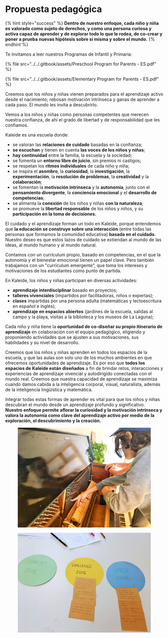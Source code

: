 # Propuesta pedagógica

{% hint style="success" %}
**Dentro de nuestro enfoque, cada niño y niña es valorado como sujeto de derechos, y como una persona curiosa y activa capaz de aprender y de explorar todo lo que le rodea, de co-crear y poner a prueba nuevas hipótesis sobre sí misma y sobre el mundo.**&#x20;
{% endhint %}

Te invitamos a leer nuestros Programas de Infantil y Primaria:

{% file src="../../.gitbook/assets/Preschool Program for Parents - ES.pdf" %}

{% file src="../../.gitbook/assets/Elementary Program for Parents - ES.pdf" %}

Creemos que los niños y niñas vienen preparados para el aprendizaje activo desde el nacimiento; rebosan motivación intrínseca y ganas de aprender a cada paso. El mundo les invita a descubrirlo.&#x20;

Vemos a los niños y niñas como personas competentes que merecen nuestra confianza, de ahí el grado de libertad y de responsabilidad que les confiamos.

Kaleide es una escuela donde:

* se valoran las **relaciones de cuidado** basadas en la confianza;
* **se escuchan** y tienen en cuenta **las voces de los niños y niñas**;
* **hay continuidad** entre la familia, la escuela y la sociedad;
* se fomenta un **entorno libre de juicio**, sin premios ni castigos;
* se respetan los **ritmos individuales** de cada niño y niña;
* se inspira el **asombro**, la **curiosidad**, la **investigación**, la **experimentación**, la **resolución de problemas**, la **creatividad** y la **colaboración**;
* se fomentan la **motivación intrínseca** y la **autonomía**, junto con el **pensamiento divergente**, la **conciencia emocional** y el **desarrollo de competencias**;
* se alimenta la **conexión** de los niños y niñas **con la naturaleza**;
* se promueve la **libertad responsable** de los niños y niños, y su **participación en la toma de decisiones.**

El cuidado y el aprendizaje forman un todo en Kaleide, porque entendemos que **la educación se construye sobre una interacción** (entre todas las personas que formamos la comunidad educativa) **basada en el cuidado.** Nuestro deseo es que estos lazos de cuidado se extiendan al mundo de las ideas, al mundo humano y al mundo natural.

Contamos con un currículum propio, basado en competencias, en el que la autonomía y el bienestar emocional tienen un papel clave. Pero también trabajamos con un "currículum emergente", que toma los intereses y motivaciones de los estudiantes como punto de partida.&#x20;

En Kaleide, los niños y niñas participan en diversas actividades:

* **aprendizaje interdisciplinar** basado en proyectos;
* **talleres vivenciales** (impartidos por facilitadoras, niños o expertas);
* **clases** impartidas por una persona adulta (matemáticas y lectoescritura en español e inglés);
* **aprendizaje en espacios abiertos** (jardines de la escuela, salidas al campo y la playa, visitas a la biblioteca y los museos de La Laguna);

Cada niño y niña tiene la **oportunidad de co-diseñar su propio itinerario de aprendizaje** en colaboración con el equipo pedagógico, eligiendo y proponiendo actividades que se ajusten a sus motivaciones, sus habilidades y su nivel de desarrollo.

Creemos que los niños y niñas aprenden en todos los espacios de la escuela, y que las aulas son solo uno de los muchos ambientes en que ofrecemos oportunidades de aprendizaje. Es por eso que **todos los espacios de Kaleide están diseñados** a fin de brindar retos, interacciones y experiencias de aprendizaje vivencial y autodirigido conectadas con el mundo real. Creemos que nuestra capacidad de aprendizaje se maximiza cuando damos cabida a la inteligencia corporal, visual, naturalista, además de la inteligencia lingüística y matemática.

Integrar todas estas formas de aprender es vital para que los niños y niñas descubran el mundo desde un aprendizaje profundo y significativo. **Nuestro enfoque permite aflorar la curiosidad y la motivación intrínseca y valora la autonomía como clave del aprendizaje activo por medio de la exploración, el descubrimiento y la creación.**

<figure><img src="../../.gitbook/assets/IMG_0438.JPG" alt=""><figcaption></figcaption></figure>

<figure><img src="../../.gitbook/assets/IMG_0962.JPG" alt=""><figcaption></figcaption></figure>
